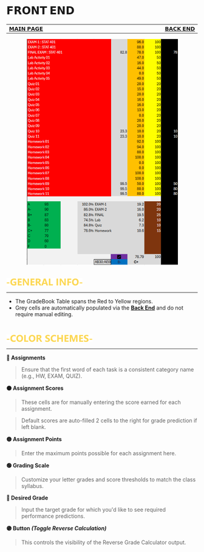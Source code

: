 # 𝗙𝗥𝗢𝗡𝗧 𝗘𝗡𝗗
<table>
  <tr>
    <td width="500px" align="left">
      <a href="./README.md">𝗠𝗔𝗜𝗡 𝗣𝗔𝗚𝗘</a>  
    </td>
    <td width="500px" align="right">
      <a href="./panel_backend.md">𝗕𝗔𝗖𝗞 𝗘𝗡𝗗</a>
    </td>
  </tr>
</table>

<div align="center">
<img src=./images/frontend_panel.png width=400>
</div>

<br>

[<img src="./images/cw_-general_info-.png" height="20">](./panel_frontend.md)

****

- The GradeBook Table spans the Red to Yellow regions.
- Grey cells are automatically populated via the **[Back End](./panel_backend.md)** and do not require manual editing.

<br>

[<img src="./images/cw_-color_schemes-.png" height="20">](./panel_frontend.md)

****

**🔴 Assignments**
> Ensure that the first word of each task is a consistent category name (e.g., HW, EXAM, QUIZ).


**🟠 Assignment Scores**
> These cells are for manually entering the score earned for each assignment.

> Default scores are auto-filled 2 cells to the right for grade prediction if left blank.

**🟡 Assignment Points**
> Enter the maximum points possible for each assignment here.

**🟢 Grading Scale**
> Customize your letter grades and score thresholds to match the class syllabus.

**🔵 Desired Grade**
> Input the target grade for which you'd like to see required performance predictions.

**🟣 Button _(Toggle Reverse Calculation)_**
> This controls the visibility of the Reverse Grade Calculator output.




